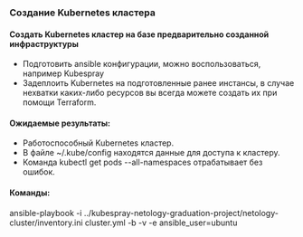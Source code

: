 ### Создание Kubernetes кластера
#### Создать Kubernetes кластер на базе предварительно созданной инфраструктуры
* Подготовить ansible конфигурации, можно воспользоваться, например Kubespray
* Задеплоить Kubernetes на подготовленные ранее инстансы, в случае нехватки каких-либо ресурсов вы всегда можете создать их при помощи Terraform.

#### Ожидаемые результаты:
* Работоспособный Kubernetes кластер.
* В файле ~/.kube/config находятся данные для доступа к кластеру.
* Команда kubectl get pods --all-namespaces отрабатывает без ошибок.

#### Команды:
ansible-playbook -i ../kubespray-netology-graduation-project/netology-cluster/inventory.ini cluster.yml -b -v -e ansible_user=ubuntu
